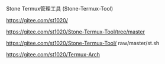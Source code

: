 Stone Termux管理工具 (Stone-Termux-Tool)

https://gitee.com/st1020/

https://gitee.com/st1020/Stone-Termux-Tool/tree/master

https://gitee.com/st1020/Stone-Termux-Tool/ raw/master/st.sh

https://gitee.com/st1020/Termux-Arch
